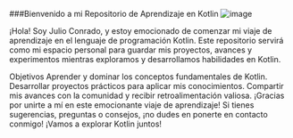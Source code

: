 ###Bienvenido a mi Repositorio de Aprendizaje en Kotlin
![image](https://github.com/conradojuliosisnero/Kotlin-repository/assets/111514635/4ce5207a-5c41-4746-b441-2674184e8f5e)

¡Hola! Soy Julio Conrado, y estoy emocionado de comenzar mi viaje de aprendizaje en el lenguaje de programación Kotlin. Este repositorio servirá como mi espacio personal para guardar mis proyectos, avances y experimentos mientras exploramos y desarrollamos habilidades en Kotlin.

Objetivos
Aprender y dominar los conceptos fundamentales de Kotlin.
Desarrollar proyectos prácticos para aplicar mis conocimientos.
Compartir mis avances con la comunidad y recibir retroalimentación valiosa.
¡Gracias por unirte a mí en este emocionante viaje de aprendizaje! Si tienes sugerencias, preguntas o consejos, ¡no dudes en ponerte en contacto conmigo! ¡Vamos a explorar Kotlin juntos!





